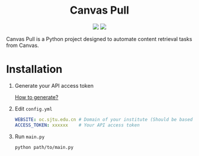 <h1 align="center">Canvas Pull</h1>

<p align="center">
    <img src="https://img.shields.io/badge/license-MIT-green)" />
    <img src="https://img.shields.io/badge/version-1.0.0-blue" />
</p>


Canvas Pull is a Python project designed to automate content retrieval tasks from Canvas.

# Installation

1. Generate your API access token

    [How to generate?](https://community.canvaslms.com/t5/Canvas-Basics-Guide/How-do-I-manage-API-access-tokens-in-my-user-account/ta-p/615312)

2. Edit `config.yml`

    ```yaml
    WEBSITE: oc.sjtu.edu.cn # Domain of your institute (Should be based on Canvas LMS)
    ACCESS_TOKEN: xxxxxx    # Your API access token
    ```

3. Run `main.py`

    ```bash
    python path/to/main.py
    ```